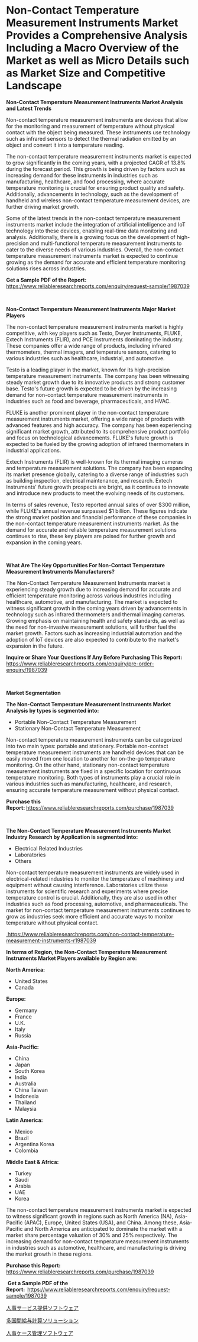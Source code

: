 <p><h1>Non-Contact Temperature Measurement Instruments Market Provides a Comprehensive Analysis Including a Macro Overview of the Market as well as Micro Details such as Market Size and Competitive Landscape</h1></p><p><strong>Non-Contact Temperature Measurement Instruments Market Analysis and Latest Trends</strong></p>
<p><p>Non-contact temperature measurement instruments are devices that allow for the monitoring and measurement of temperature without physical contact with the object being measured. These instruments use technology such as infrared sensors to detect the thermal radiation emitted by an object and convert it into a temperature reading.</p><p>The non-contact temperature measurement instruments market is expected to grow significantly in the coming years, with a projected CAGR of 13.8% during the forecast period. This growth is being driven by factors such as increasing demand for these instruments in industries such as manufacturing, healthcare, and food processing, where accurate temperature monitoring is crucial for ensuring product quality and safety. Additionally, advancements in technology, such as the development of handheld and wireless non-contact temperature measurement devices, are further driving market growth.</p><p>Some of the latest trends in the non-contact temperature measurement instruments market include the integration of artificial intelligence and IoT technology into these devices, enabling real-time data monitoring and analysis. Additionally, there is a growing focus on the development of high-precision and multi-functional temperature measurement instruments to cater to the diverse needs of various industries. Overall, the non-contact temperature measurement instruments market is expected to continue growing as the demand for accurate and efficient temperature monitoring solutions rises across industries.</p></p>
<p><strong>Get a Sample PDF of the Report:&nbsp;</strong> <a href="https://www.reliableresearchreports.com/enquiry/request-sample/1987039">https://www.reliableresearchreports.com/enquiry/request-sample/1987039</a></p>
<p>&nbsp;</p>
<p><strong>Non-Contact Temperature Measurement Instruments Major Market Players</strong></p>
<p><p>The non-contact temperature measurement instruments market is highly competitive, with key players such as Testo, Dwyer Instruments, FLUKE, Extech Instruments (FLIR), and PCE Instruments dominating the industry. These companies offer a wide range of products, including infrared thermometers, thermal imagers, and temperature sensors, catering to various industries such as healthcare, industrial, and automotive.</p><p>Testo is a leading player in the market, known for its high-precision temperature measurement instruments. The company has been witnessing steady market growth due to its innovative products and strong customer base. Testo's future growth is expected to be driven by the increasing demand for non-contact temperature measurement instruments in industries such as food and beverage, pharmaceuticals, and HVAC.</p><p>FLUKE is another prominent player in the non-contact temperature measurement instruments market, offering a wide range of products with advanced features and high accuracy. The company has been experiencing significant market growth, attributed to its comprehensive product portfolio and focus on technological advancements. FLUKE's future growth is expected to be fueled by the growing adoption of infrared thermometers in industrial applications.</p><p>Extech Instruments (FLIR) is well-known for its thermal imaging cameras and temperature measurement solutions. The company has been expanding its market presence globally, catering to a diverse range of industries such as building inspection, electrical maintenance, and research. Extech Instruments' future growth prospects are bright, as it continues to innovate and introduce new products to meet the evolving needs of its customers.</p><p>In terms of sales revenue, Testo reported annual sales of over $300 million, while FLUKE's annual revenue surpassed $1 billion. These figures indicate the strong market position and financial performance of these companies in the non-contact temperature measurement instruments market. As the demand for accurate and reliable temperature measurement solutions continues to rise, these key players are poised for further growth and expansion in the coming years.</p></p>
<p>&nbsp;</p>
<p><strong>What Are The Key Opportunities For Non-Contact Temperature Measurement Instruments Manufacturers?</strong></p>
<p><p>The Non-Contact Temperature Measurement Instruments market is experiencing steady growth due to increasing demand for accurate and efficient temperature monitoring across various industries including healthcare, automotive, and manufacturing. The market is expected to witness significant growth in the coming years driven by advancements in technology such as infrared thermometers and thermal imaging cameras. Growing emphasis on maintaining health and safety standards, as well as the need for non-invasive measurement solutions, will further fuel the market growth. Factors such as increasing industrial automation and the adoption of IoT devices are also expected to contribute to the market's expansion in the future.</p></p>
<p><strong>Inquire or Share Your Questions If Any Before Purchasing This Report:</strong> <a href="https://www.reliableresearchreports.com/enquiry/pre-order-enquiry/1987039">https://www.reliableresearchreports.com/enquiry/pre-order-enquiry/1987039</a></p>
<p>&nbsp;</p>
<p><strong>Market Segmentation</strong></p>
<p><strong>The Non-Contact Temperature Measurement Instruments Market Analysis by types is segmented into:</strong></p>
<p><ul><li>Portable Non-Contact Temperature Measurement</li><li>Stationary Non-Contact Temperature Measurement</li></ul></p>
<p><p>Non-contact temperature measurement instruments can be categorized into two main types: portable and stationary. Portable non-contact temperature measurement instruments are handheld devices that can be easily moved from one location to another for on-the-go temperature monitoring. On the other hand, stationary non-contact temperature measurement instruments are fixed in a specific location for continuous temperature monitoring. Both types of instruments play a crucial role in various industries such as manufacturing, healthcare, and research, ensuring accurate temperature measurement without physical contact.</p></p>
<p><strong>Purchase this Report:&nbsp;</strong><a href="https://www.reliableresearchreports.com/purchase/1987039">https://www.reliableresearchreports.com/purchase/1987039</a></p>
<p>&nbsp;</p>
<p><strong>The Non-Contact Temperature Measurement Instruments Market Industry Research by Application is segmented into:</strong></p>
<p><ul><li>Electrical Related Industries</li><li>Laboratories</li><li>Others</li></ul></p>
<p><p>Non-contact temperature measurement instruments are widely used in electrical-related industries to monitor the temperature of machinery and equipment without causing interference. Laboratories utilize these instruments for scientific research and experiments where precise temperature control is crucial. Additionally, they are also used in other industries such as food processing, automotive, and pharmaceuticals. The market for non-contact temperature measurement instruments continues to grow as industries seek more efficient and accurate ways to monitor temperature without physical contact.</p></p>
<p><a href="https://www.reliableresearchreports.com/non-contact-temperature-measurement-instruments-r1987039">&nbsp;https://www.reliableresearchreports.com/non-contact-temperature-measurement-instruments-r1987039</a></p>
<p><strong>In terms of Region, the Non-Contact Temperature Measurement Instruments Market Players available by Region are:</strong></p>
<p>
    <p> <strong> North America: </strong>
        <ul>
            <li>United States</li>
            <li>Canada</li>
        </ul>
        </p> 
    <p> <strong> Europe: </strong>
        <ul>
            <li>Germany</li>
            <li>France</li>
            <li>U.K.</li>
            <li>Italy</li>
            <li>Russia</li>
        </ul>
        </p> 
    <p> <strong> Asia-Pacific: </strong>
        <ul>
            <li>China</li>
            <li>Japan</li>
            <li>South Korea</li>
            <li>India</li>
            <li>Australia</li>
            <li>China Taiwan</li>
            <li>Indonesia</li>
            <li>Thailand</li>
            <li>Malaysia</li>
        </ul>
        </p> 
    <p> <strong> Latin America: </strong>
        <ul>
            <li>Mexico</li>
            <li>Brazil</li>
            <li>Argentina Korea</li>
            <li>Colombia</li>
        </ul>
        </p> 
    <p> <strong> Middle East & Africa: </strong>
        <ul>
            <li>Turkey</li>
            <li>Saudi</li>
            <li>Arabia</li>
            <li>UAE</li>
            <li>Korea</li>
        </ul>
    </p>
    </p>
<p><p>The non-contact temperature measurement instruments market is expected to witness significant growth in regions such as North America (NA), Asia-Pacific (APAC), Europe, United States (USA), and China. Among these, Asia-Pacific and North America are anticipated to dominate the market with a market share percentage valuation of 30% and 25% respectively. The increasing demand for non-contact temperature measurement instruments in industries such as automotive, healthcare, and manufacturing is driving the market growth in these regions.</p></p>
<p><strong>Purchase this Report: </strong><a href="https://www.reliableresearchreports.com/purchase/1987039">https://www.reliableresearchreports.com/purchase/1987039</a></p>
<p>&nbsp;<strong>Get a Sample PDF of the Report:&nbsp;&nbsp;</strong><a href="https://www.reliableresearchreports.com/enquiry/request-sample/1987039">https://www.reliableresearchreports.com/enquiry/request-sample/1987039</a></p>
<p><strong></strong></p>
<p><p><a href="https://github.com/dadanedu33/Market-Research-Report-List-1/blob/main/214661945109.md">人事サービス提供ソフトウェア</a></p><p><a href="https://github.com/zoetazuur/Market-Research-Report-List-1/blob/main/792227345110.md">多国間給与計算ソリューション</a></p><p><a href="https://github.com/ihabdkwlxs948/Market-Research-Report-List-1/blob/main/155809445108.md">人事ケース管理ソフトウェア</a></p></p>